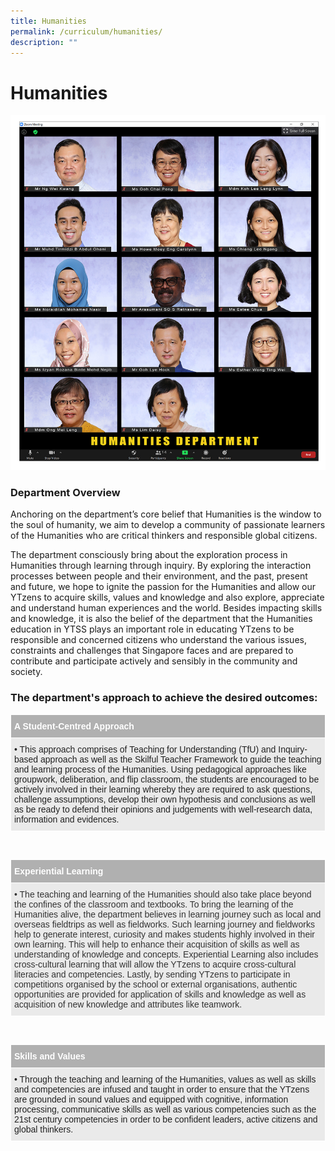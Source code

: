 ```yaml
---
title: Humanities
permalink: /curriculum/humanities/
description: ""
---
```

# **Humanities**

![](/images/HUMANS.jpg)


### Department Overview

Anchoring on the department’s core belief that Humanities is the window to the soul of humanity, we aim to develop a community of passionate learners of the Humanities who are critical thinkers and responsible global citizens. 

The department consciously bring about the exploration process in Humanities through learning through inquiry. By exploring the interaction processes between people and their environment, and the past, present and future, we hope to ignite the passion for the Humanities and allow our YTzens to acquire skills, values and knowledge and also explore, appreciate and understand human experiences and the world. Besides impacting skills and knowledge, it is also the belief of the department that the Humanities education in YTSS plays an important role in educating YTzens to be responsible and concerned citizens who understand the various issues, constraints and challenges that Singapore faces and are prepared to contribute and participate actively and sensibly in the community and society.

### The department's approach to achieve the desired outcomes:


<table style="border-collapse:collapse;border-spacing:0" class="tg"><thead><tr><th style="background-color:#B0B0B0;border-color:#ffffff;border-style:solid;border-width:1px;color:#FFF;font-family:Arial, sans-serif;font-size:14px;font-weight:bold;overflow:hidden;padding:10px 5px;text-align:left;vertical-align:top;word-break:normal">A Student-Centred Approach</th></tr></thead><tbody><tr><td style="background-color:#EAEAEA;border-color:#ffffff;border-style:solid;border-width:1px;color:#222;font-family:Arial, sans-serif;font-size:14px;overflow:hidden;padding:10px 5px;text-align:left;vertical-align:top;word-break:normal">• This approach comprises of Teaching for Understanding (TfU) and Inquiry-based approach as well as the Skilful Teacher Framework to guide the teaching and learning process of the Humanities. Using pedagogical approaches like groupwork, deliberation, and flip classroom, the students are encouraged to be actively involved in their learning whereby they are required to ask questions, challenge assumptions, develop their own hypothesis and conclusions as well as be ready to defend their opinions and judgements with well-research data, information and evidences.</td></tr></tbody></table>
<br>

<table style="border-collapse:collapse;border-spacing:0" class="tg"><thead><tr><th style="background-color:#B0B0B0;border-color:#ffffff;border-style:solid;border-width:1px;color:#FFF;font-family:Arial, sans-serif;font-size:14px;font-weight:bold;overflow:hidden;padding:10px 5px;text-align:left;vertical-align:top;word-break:normal">Experiential Learning</th></tr></thead><tbody><tr><td style="background-color:#EAEAEA;border-color:#ffffff;border-style:solid;border-width:1px;color:#333;font-family:Arial, sans-serif;font-size:14px;overflow:hidden;padding:10px 5px;text-align:left;vertical-align:top;word-break:normal">• The teaching and learning of the Humanities should also take place beyond the confines of the classroom and textbooks. To bring the learning of the Humanities alive, the department believes in learning journey such as local and overseas fieldtrips as well as fieldworks. Such learning journey and fieldworks help to generate interest, curiosity and makes students highly involved in their own learning. This will help to enhance their acquisition of skills as well as understanding of knowledge and concepts. Experiential Learning also includes cross-cultural learning that will allow the YTzens to acquire cross-cultural literacies and competencies. Lastly, by sending YTzens to participate in competitions organised by the school or external organisations, authentic opportunities are provided for application of skills and knowledge as well as acquisition of new knowledge and attributes like teamwork.</td></tr></tbody></table>
<br>

<table style="border-collapse:collapse;border-spacing:0" class="tg"><thead><tr><th style="background-color:#B0B0B0;border-color:#ffffff;border-style:solid;border-width:1px;color:#FFF;font-family:Arial, sans-serif;font-size:14px;font-weight:bold;overflow:hidden;padding:10px 5px;text-align:left;vertical-align:top;word-break:normal">Skills and Values</th></tr></thead><tbody><tr><td style="background-color:#EAEAEA;border-color:#ffffff;border-style:solid;border-width:1px;color:#222;font-family:Arial, sans-serif;font-size:14px;overflow:hidden;padding:10px 5px;text-align:left;vertical-align:top;word-break:normal">• Through the teaching and learning of the Humanities, values as well as skills and competencies are infused and taught in order to ensure that the YTzens are grounded in sound values and equipped with cognitive, information processing, communicative skills as well as various competencies such as the 21st century competencies in order to be confident leaders, active citizens and global thinkers.</td></tr></tbody></table>